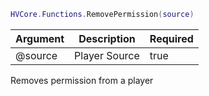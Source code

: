 ```lua
HVCore.Functions.RemovePermission(source)
```

| Argument | Description | Required |
| ----------- | ----------- | ----------- |
| @source | Player Source | true |

Removes permission from a player